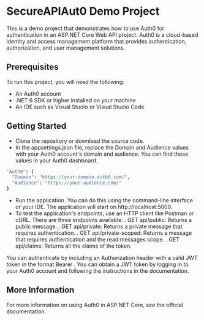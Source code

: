 # SecureAPIAut0 Demo Project

This is a demo project that demonstrates how to use Auth0 for authentication in an ASP.NET Core Web API project. Auth0 is a cloud-based identity and access management platform that provides authentication, authorization, and user management solutions.

## Prerequisites
To run this project, you will need the following:

- An Auth0 account
- .NET 6 SDK or higher installed on your machine
- An IDE such as Visual Studio or Visual Studio Code

## Getting Started
- Clone the repository or download the source code.
- In the appsettings.json file, replace the Domain and Audience values with your Auth0 account's domain and audience. You can find these values in your Auth0 dashboard.

```bash
"Auth0": {
  "Domain": "https://your-domain.auth0.com/",
  "Audience": "https://your-audience.com/"
}
```
- Run the application. You can do this using the command-line interface or your IDE. The application will start on http://localhost:5000.
- To test the application's endpoints, use an HTTP client like Postman or cURL. There are three endpoints available:
. GET api/public: Returns a public message.
. GET api/private: Returns a private message that requires authentication.
. GET api/private-scoped: Returns a message that requires authentication and the read:messages scope.
. GET api/claims: Returns all the claims of the token.

You can authenticate by including an Authorization header with a valid JWT token in the format Bearer <token>. You can obtain a JWT token by logging in to your Auth0 account and following the instructions in the documentation.

## More Information
For more information on using Auth0 in ASP.NET Core, see the official documentation.
